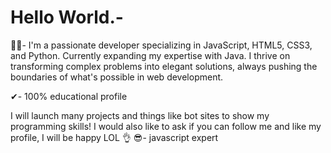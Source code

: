 # Hello World.-

🐱‍👤- I'm a passionate developer specializing in JavaScript, HTML5, CSS3, and Python. Currently expanding my expertise with Java. I thrive on transforming complex problems into elegant solutions, always pushing the boundaries of what's possible in web development.

✔- 100% educational profile

I will launch many projects and things like bot sites to show my programming skills!
I would also like to ask if you can follow me and like my profile, I will be happy LOL 👌
😎- javascript expert
